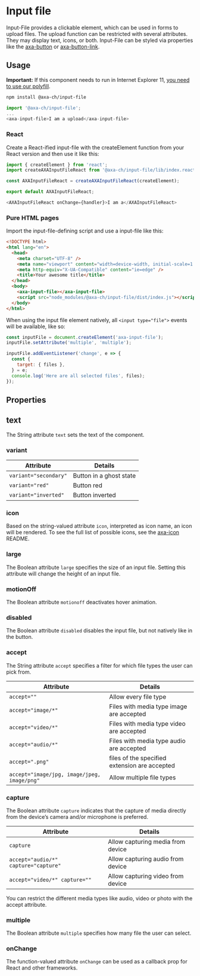 # Input file

Input-File provides a clickable element, which can be used in forms to upload files. The upload function can be restricted with several attributes. They may display text, icons, or both. Input-File can be styled via properties like the [axa-button](https://github.com/axa-ch/patterns-library/blob/develop/src/components/10-atoms/button/README.md) or [axa-button-link](https://github.com/axa-ch/patterns-library/blob/develop/src/components/10-atoms/button-link/README.md).

## Usage

**Important:** If this component needs to run in Internet Explorer 11, [you need to use our polyfill](https://github.com/axa-ch/patterns-library/tree/develop/src/components/05-utils/polyfill).

```bash
npm install @axa-ch/input-file
```

```js
import '@axa-ch/input-file';
...
<axa-input-file>I am a upload</axa-input-file>
```

### React

Create a React-ified input-file with the createElement function from your React version and then use it like this:

```js
import { createElement } from 'react';
import createAXAInputFileReact from '@axa-ch/input-file/lib/index.react';

const AXAInputFileReact = createAXAInputFileReact(createElement);

export default AXAInputFileReact;
```

```js
<AXAInputFileReact onChange={handler}>I am a</AXAInputFileReact>
```

### Pure HTML pages

Import the input-file-defining script and use a input-file like this:

```html
<!DOCTYPE html>
<html lang="en">
  <head>
    <meta charset="UTF-8" />
    <meta name="viewport" content="width=device-width, initial-scale=1.0" />
    <meta http-equiv="X-UA-Compatible" content="ie=edge" />
    <title>Your awesome title</title>
  </head>
  <body>
    <axa-input-file></axa-input-file>
    <script src="node_modules/@axa-ch/input-file/dist/index.js"></script>
  </body>
</html>
```

When using the input file element natively, all `<input type="file">` events will be available, like so:

```js
const inputFile = document.createElement('axa-input-file');
inputFile.setAttribute('multiple', 'multiple');

inputFile.addEventListener('change', e => {
  const {
    target: { files },
  } = e;
  console.log('Here are all selected files', files);
});
```

## Properties

## text

The String attribute `text` sets the text of the component.

### variant

| Attribute             | Details                 |
| --------------------- | ----------------------- |
| `variant="secondary"` | Button in a ghost state |
| `variant="red"`       | Button red              |
| `variant="inverted"`  | Button inverted         |

### icon

Based on the string-valued attribute `icon`, interpreted as icon name, an icon will be rendered. To see the full list of possible icons, see the [axa-icon](https://github.com/axa-ch/patterns-library/blob/develop/src/components/10-atoms/icon/README.md) README.

### large

The Boolean attribute `large` specifies the size of an input file. Setting this attribute will change the height of an input file.

### motionOff

The Boolean attribute `motionoff` deactivates hover animation.

### disabled

The Boolean attribute `disabled` disables the input file, but not natively like in the button.

### accept

The String attribute `accept` specifies a filter for which file types the user can pick from.

| Attribute                                   | Details                                       |
| ------------------------------------------- | --------------------------------------------- |
| `accept=""`                                 | Allow every file type                         |
| `accept="image/*"`                          | Files with media type image are accepted      |
| `accept="video/*"`                          | Files with media type video are accepted      |
| `accept="audio/*"`                          | Files with media type audio are accepted      |
| `accept=".png"`                             | files of the specified extension are accepted |
| `accept="image/jpg, image/jpeg, image/png"` | Allow multiple file types                     |

### capture

The Boolean attribute `capture` indicates that the capture of media directly from the device’s camera and/or microphone is preferred.

| Attribute                            | Details                           |
| ------------------------------------ | --------------------------------- |
| `capture`                            | Allow capturing media from device |
| `accept="audio/*" capture="capture"` | Allow capturing audio from device |
| `accept="video/*" capture=""`        | Allow capturing video from device |

You can restrict the different media types like audio, video or photo with the accept attribute.

### multiple

The Boolean attribute `multiple` specifies how many file the user can select.

### onChange

The function-valued attribute `onChange` can be used as a callback prop for React and other frameworks.
